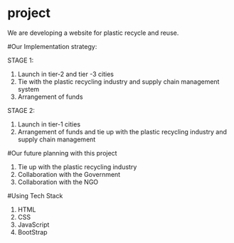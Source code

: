 # project

We are developing a website for plastic recycle and reuse.

#Our Implementation strategy:

STAGE 1:

1. Launch in tier-2 and tier -3 cities
2. Tie with the plastic recycling industry and supply chain management system
3. Arrangement of funds

STAGE 2:

1. Launch in tier-1 cities
2. Arrangement of funds and tie up with the plastic recycling industry and supply chain management


#Our future planning with this project

1. Tie up with the plastic recycling industry
2. Collaboration with the Government
3. Collaboration with the NGO


#Using Tech Stack

1. HTML
2. CSS
3. JavaScript
4. BootStrap
